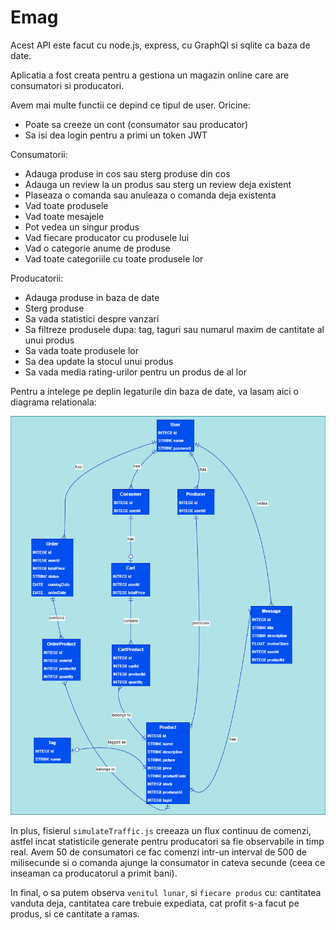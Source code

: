 # Emag

Acest API este facut cu node.js, express, cu GraphQl si sqlite ca baza de date. 

Aplicatia a fost creata pentru a gestiona un magazin online care are consumatori si producatori.

Avem mai multe functii ce depind ce tipul de user.
Oricine:
- Poate sa creeze un cont (consumator sau producator)
- Sa isi dea login pentru a primi un token JWT

Consumatorii:
- Adauga produse in cos sau sterg produse din cos
- Adauga un review la un produs sau sterg un review deja existent
- Plaseaza o comanda sau anuleaza o comanda deja existenta
- Vad toate produsele
- Vad toate mesajele
- Pot vedea un singur produs
- Vad fiecare producator cu produsele lui
- Vad o categorie anume de produse
- Vad toate categoriile cu toate produsele lor

Producatorii:
- Adauga produse in baza de date
- Sterg produse
- Sa vada statistici despre vanzari
- Sa filtreze produsele dupa: tag, taguri sau numarul maxim de cantitate al unui produs
- Sa vada toate produsele lor
- Sa dea update la stocul unui produs
- Sa vada media rating-urilor pentru un produs de al lor

Pentru a intelege pe deplin legaturile din baza de date, va lasam aici o diagrama relationala:

![image](documentation/Relational_Database.drawio.png)


In plus, fisierul `simulateTraffic.js` creeaza un flux continuu de comenzi, astfel incat statisticile generate pentru producatori sa fie observabile in timp real. Avem 50 de consumatori ce fac comenzi intr-un interval de 500 de milisecunde si o comanda ajunge la consumator in cateva secunde (ceea ce inseaman ca producatorul a primit bani).    

In final, o sa putem observa `venitul lunar`, si `fiecare produs` cu: cantitatea vanduta deja, cantitatea care trebuie expediata, cat profit s-a facut pe produs, si ce cantitate a ramas.
